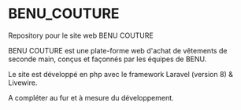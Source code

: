 # BENU_COUTURE
Repository pour le site web BENU COUTURE

BENU COUTURE est une plate-forme web d'achat de vêtements de seconde main, conçus et façonnés par les équipes de BENU.

Le site est développé en php avec le framework Laravel (version 8) & Livewire.

A compléter au fur et à mesure du développement.
